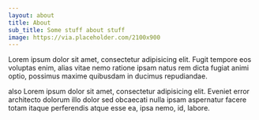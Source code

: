 ```yaml
---
layout: about
title: About
sub_title: Some stuff about stuff
image: https://via.placeholder.com/2100x900
---
```


Lorem ipsum dolor sit amet, consectetur adipisicing elit. Fugit tempore eos voluptas enim, alias vitae nemo ratione ipsam natus rem dicta fugiat animi optio, possimus maxime quibusdam in ducimus repudiandae.

also Lorem ipsum dolor sit amet, consectetur adipisicing elit. Eveniet error architecto dolorum illo dolor sed obcaecati nulla ipsam aspernatur facere totam itaque perferendis atque esse ea, ipsa nemo, id, labore.